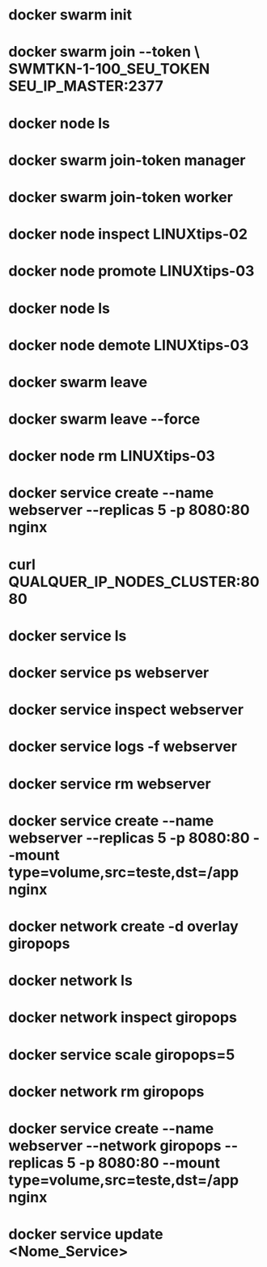 # docker swarm init

# docker swarm join --token \ SWMTKN-1-100_SEU_TOKEN SEU_IP_MASTER:2377

# docker node ls

# docker swarm join-token manager

# docker swarm join-token worker

# docker node inspect LINUXtips-02

# docker node promote LINUXtips-03

# docker node ls

# docker node demote LINUXtips-03

# docker swarm leave

# docker swarm leave --force

# docker node rm LINUXtips-03

# docker service create --name webserver --replicas 5 -p 8080:80  nginx

# curl QUALQUER_IP_NODES_CLUSTER:8080

# docker service ls

# docker service ps webserver

# docker service inspect webserver

# docker service logs -f webserver

# docker service rm webserver

# docker service create --name webserver --replicas 5 -p 8080:80 --mount type=volume,src=teste,dst=/app  nginx

# docker network create -d overlay giropops

# docker network ls

# docker network inspect giropops

# docker service scale giropops=5

# docker network rm giropops

# docker service create --name webserver --network giropops --replicas 5 -p 8080:80 --mount type=volume,src=teste,dst=/app  nginx

# docker service update <OPCOES> <Nome_Service> 

